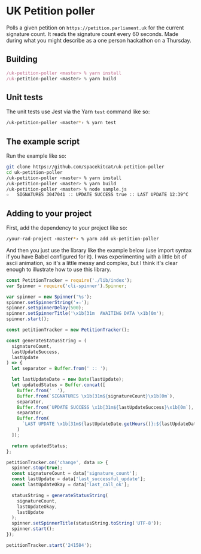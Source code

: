 # UK Petition poller

Polls a given petition on `https://petition.parliament.uk` for the current signature count. It reads the signature count every 60 seconds.
Made during what you might describe as a one person hackathon on a Thursday.

## Building

```javascript
/uk-petition-poller <master> % yarn install
/uk-petition-poller <master> % yarn build
```

## Unit tests

The unit tests use Jest via the Yarn `test` command like so:

```bash
/uk-petition-poller ‹master*› % yarn test
```

## The example script

Run the example like so:

```bash
git clone https://github.com/spacekitcat/uk-petition-poller
cd uk-petition-poller
/uk-petition-poller <master> % yarn install
/uk-petition-poller <master> % yarn build
/uk-petition-poller <master> % node sample.js
☆   SIGNATURES 3047041 :: UPDATE SUCCESS true :: LAST UPDATE 12:39^C
```

## Adding to your project

First, add the dependency to your project like so:

```bash
/your-rad-project ‹master*› % yarn add uk-petition-poller
```

And then you just use the library like the example below (use import syntax if you have Babel configured for it).
I was experimenting with a little bit of ascii animation, so it's a little messy and complex, but I think it's clear enough to illustrate how to use this library.

```javascript
const PetitionTracker = require('./lib/index');
var Spinner = require('cli-spinner').Spinner;

var spinner = new Spinner('%s');
spinner.setSpinnerString('★☆');
spinner.setSpinnerDelay(500);
spinner.setSpinnerTitle('\x1b[31m  AWAITING DATA \x1b[0m');
spinner.start();

const petitionTracker = new PetitionTracker();

const generateStatusString = (
  signatureCount,
  lastUpdateSuccess,
  lastUpdate
) => {
  let separator = Buffer.from(' :: ');

  let lastUpdateDate = new Date(lastUpdate);
  let updatedStatus = Buffer.concat([
    Buffer.from('  '),
    Buffer.from(`SIGNATURES \x1b[31m${signatureCount}\x1b[0m`),
    separator,
    Buffer.from(`UPDATE SUCCESS \x1b[31m${lastUpdateSuccess}\x1b[0m`),
    separator,
    Buffer.from(
      `LAST UPDATE \x1b[31m${lastUpdateDate.getHours()}:${lastUpdateDate.getMinutes()}\x1b[0m`
    )
  ]);

  return updatedStatus;
};

petitionTracker.on('change', data => {
  spinner.stop(true);
  const signatureCount = data['signature_count'];
  const lastUpdate = data['last_successful_update'];
  const lastUpdateOkay = data['last_call_ok'];

  statusString = generateStatusString(
    signatureCount,
    lastUpdateOkay,
    lastUpdate
  );
  spinner.setSpinnerTitle(statusString.toString('UTF-8'));
  spinner.start();
});

petitionTracker.start('241584');
```
